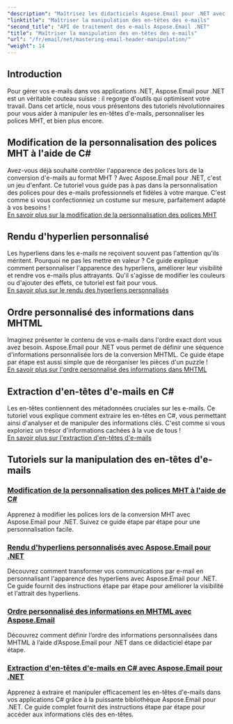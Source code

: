 ```yaml
---
"description": "Maîtrisez les didacticiels Aspose.Email pour .NET avec des guides étape par étape sur la manipulation des en-têtes d'e-mail, la personnalisation des polices, le rendu des hyperliens et la commande des informations MHTML."
"linktitle": "Maîtriser la manipulation des en-têtes des e-mails"
"second_title": "API de traitement des e-mails Aspose.Email .NET"
"title": "Maîtriser la manipulation des en-têtes des e-mails"
"url": "/fr/email/net/mastering-email-header-manipulation/"
"weight": 14
---
```


## Introduction

Pour gérer vos e-mails dans vos applications .NET, Aspose.Email pour .NET est un véritable couteau suisse : il regorge d'outils qui optimisent votre travail. Dans cet article, nous vous présentons des tutoriels révolutionnaires pour vous aider à manipuler les en-têtes d'e-mails, personnaliser les polices MHT, et bien plus encore.

## Modification de la personnalisation des polices MHT à l'aide de C#  
Avez-vous déjà souhaité contrôler l'apparence des polices lors de la conversion d'e-mails au format MHT ? Avec Aspose.Email pour .NET, c'est un jeu d'enfant. Ce tutoriel vous guide pas à pas dans la personnalisation des polices pour des e-mails professionnels et fidèles à votre marque. C'est comme si vous confectionniez un costume sur mesure, parfaitement adapté à vos besoins !  
[En savoir plus sur la modification de la personnalisation des polices MHT](./changing-mht-font-customization/)  

## Rendu d'hyperlien personnalisé  
Les hyperliens dans les e-mails ne reçoivent souvent pas l'attention qu'ils méritent. Pourquoi ne pas les mettre en valeur ? Ce guide explique comment personnaliser l'apparence des hyperliens, améliorer leur visibilité et rendre vos e-mails plus attrayants. Qu'il s'agisse de modifier les couleurs ou d'ajouter des effets, ce tutoriel est fait pour vous.  
[En savoir plus sur le rendu des hyperliens personnalisés](./custom-hyperlink-rendering/)  

## Ordre personnalisé des informations dans MHTML  
Imaginez présenter le contenu de vos e-mails dans l'ordre exact dont vous avez besoin. Aspose.Email pour .NET vous permet de définir une séquence d'informations personnalisée lors de la conversion MHTML. Ce guide étape par étape est aussi simple que de réorganiser les pièces d'un puzzle !  
[En savoir plus sur l'ordre personnalisé des informations dans MHTML](./custom-order-of-information-in-mhtml/)  

## Extraction d'en-têtes d'e-mails en C#  
Les en-têtes contiennent des métadonnées cruciales sur les e-mails. Ce tutoriel vous explique comment extraire les en-têtes en C#, vous permettant ainsi d'analyser et de manipuler des informations clés. C'est comme si vous exploriez un trésor d'informations cachées à la vue de tous !  
[En savoir plus sur l'extraction d'en-têtes d'e-mails](./email-header-extraction/)  

## Tutoriels sur la manipulation des en-têtes d'e-mails
### [Modification de la personnalisation des polices MHT à l'aide de C#](./changing-mht-font-customization/)
Apprenez à modifier les polices lors de la conversion MHT avec Aspose.Email pour .NET. Suivez ce guide étape par étape pour une personnalisation facile.
### [Rendu d'hyperliens personnalisés avec Aspose.Email pour .NET ](./custom-hyperlink-rendering/)
Découvrez comment transformer vos communications par e-mail en personnalisant l'apparence des hyperliens avec Aspose.Email pour .NET. Ce guide fournit des instructions étape par étape pour améliorer la visibilité et l'attrait des hyperliens.
### [Ordre personnalisé des informations en MHTML avec Aspose.Email](./custom-order-of-information-in-mhtml/)
Découvrez comment définir l’ordre des informations personnalisées dans MHTML à l’aide d’Aspose.Email pour .NET dans ce didacticiel étape par étape.
### [Extraction d'en-têtes d'e-mails en C# avec Aspose.Email pour .NET](./email-header-extraction/)
Apprenez à extraire et manipuler efficacement les en-têtes d'e-mails dans vos applications C# grâce à la puissante bibliothèque Aspose.Email pour .NET. Ce guide complet fournit des instructions étape par étape pour accéder aux informations clés des en-têtes.